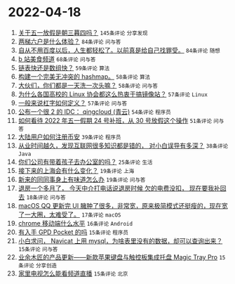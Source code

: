 # 2022-04-18

1. [关于五一放假是朝三暮四吗？](https://www.v2ex.com/t/847656) `145条评论` `分享发现`
1. [两梯六户是什么体验？](https://www.v2ex.com/t/847572) `84条评论` `问与答`
1. [自从不用百度以后，人生都轻松了。以前真是给自己找罪受。](https://www.v2ex.com/t/847603) `84条评论` `随想`
1. [b 站美食频道](https://www.v2ex.com/t/847616) `68条评论` `问与答`
1. [链表快还是数组快？](https://www.v2ex.com/t/847588) `59条评论` `算法`
1. [构建一个完美无冲突的 hashmap。](https://www.v2ex.com/t/847716) `58条评论` `算法`
1. [大伙们，你们都是一天洗一次头嘛？](https://www.v2ex.com/t/847573) `58条评论` `问与答`
1. [为什么各国高校的 Linux 协会都这么热衷于搞镜像站？](https://www.v2ex.com/t/847719) `57条评论` `Linux`
1. [一般来说杠字如何定义？](https://www.v2ex.com/t/847578) `57条评论` `问与答`
1. [公布一个很 2 的 IDC： qingcloud (青云)](https://www.v2ex.com/t/847747) `54条评论` `程序员`
1. [如何看待 2022 年五一假期 24 号补班，从 30 号放假这个操作](https://www.v2ex.com/t/847595) `51条评论` `问与答`
1. [大陆用户如何注册币安](https://www.v2ex.com/t/847670) `39条评论` `程序员`
1. [从业时间越久，发现互联网很多知识都是错的， 对小白误导有多深？](https://www.v2ex.com/t/847761) `38条评论` `Java`
1. [你们公司有带着孩子去办公室的﻿吗？](https://www.v2ex.com/t/847567) `25条评论` `生活`
1. [接下来的上海会有什么变化？](https://www.v2ex.com/t/847693) `19条评论` `上海`
1. [新来的同同事身上有味道怎么办](https://www.v2ex.com/t/847608) `19条评论` `问与答`
1. [退房一个多月了， 今天中介打电话说退房时候 欠的电费没扣， 现在要我补回去](https://www.v2ex.com/t/847569) `18条评论` `问与答`
1. [macOS QQ 更新完 UI 臃肿了很多，非常宽，原来极简模式还挺瘦的，现在宽了一大圈，太难受了。](https://www.v2ex.com/t/847638) `17条评论` `macOS`
1. [chrome 移动端什么水平](https://www.v2ex.com/t/847667) `16条评论` `Android`
1. [有入手 GPD Pocket 的吗](https://www.v2ex.com/t/847698) `15条评论` `程序员`
1. [小白求问， Navicat 上用 mysql，为啥表里没有的数据，却可以查询出来？](https://www.v2ex.com/t/847666) `15条评论` `问与答`
1. [业余木匠的产品更新——新款苹果键盘与触控板集成托盘 Magic Tray Pro](https://www.v2ex.com/t/847626) `15条评论` `分享创造`
1. [家里电视怎么能看频道直播](https://www.v2ex.com/t/847570) `15条评论` `北京`
